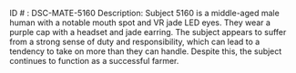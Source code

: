 ID # : DSC-MATE-5160
Description: Subject 5160 is a middle-aged male human with a notable mouth spot and VR jade LED eyes. They wear a purple cap with a headset and jade earring. The subject appears to suffer from a strong sense of duty and responsibility, which can lead to a tendency to take on more than they can handle. Despite this, the subject continues to function as a successful farmer.